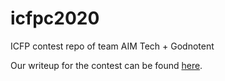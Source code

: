 # icfpc2020
ICFP contest repo of team AIM Tech + Godnotent

Our writeup for the contest can be found [here](https://github.com/Golovanov399/icfpc2020/blob/writeup/README.md).
